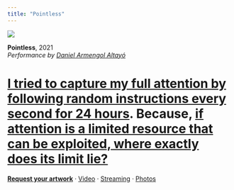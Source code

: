 ```yaml
---
title: "Pointless"
---
```

![](../assets/202104111309.gif)

**Pointless**, 2021  
*Performance by [Daniel Armengol Altayó](202103150041)*

# [I tried to capture my full attention by following random instructions every second for 24 hours](202105291521). Because, [if attention is a limited resource that can be exploited, where exactly does its limit lie?](202105271834)

[**Request your artwork**](202105271855) · [Video](https://www.youtube.com/watch?v=QRdb935v1sQ) · [Streaming](https://www.youtube.com/watch?v=3SPDPUxSgKA&list=PLS52VhiWnrkEx0E8j2X_m9M-HfkpFEbHB) · [Photos](https://flickr.com/photos/danielarmengolaltayo/albums/72157719334813149)